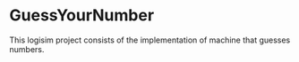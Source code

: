 # GuessYourNumber
This logisim project consists of the implementation of machine that guesses numbers.  
